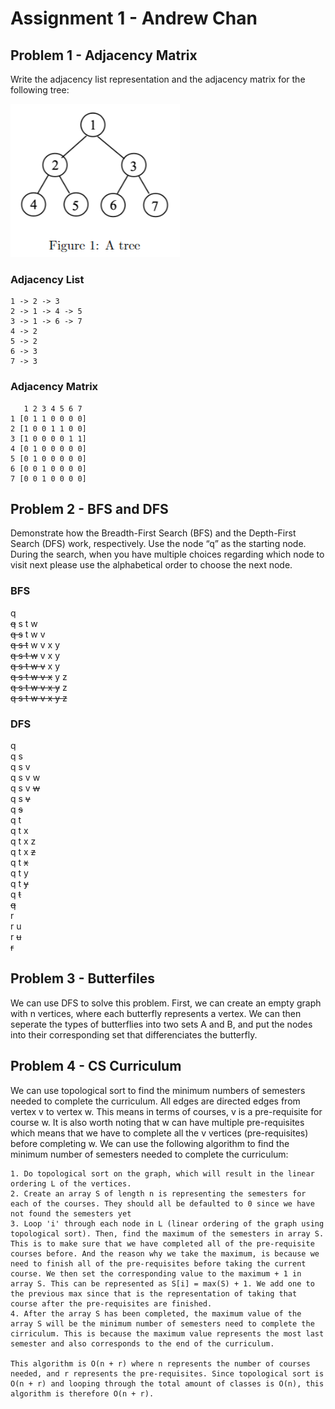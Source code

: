 # Assignment 1 - Andrew Chan

## Problem 1 - Adjacency Matrix
Write the adjacency list representation and the adjacency matrix for the following tree:

![Tree 1](imgs/tree1.png)
### Adjacency List
```
1 -> 2 -> 3
2 -> 1 -> 4 -> 5
3 -> 1 -> 6 -> 7
4 -> 2
5 -> 2
6 -> 3
7 -> 3
```
### Adjacency Matrix
```
   1 2 3 4 5 6 7
1 [0 1 1 0 0 0 0]
2 [1 0 0 1 1 0 0]
3 [1 0 0 0 0 1 1]
4 [0 1 0 0 0 0 0]
5 [0 1 0 0 0 0 0]
6 [0 0 1 0 0 0 0]
7 [0 0 1 0 0 0 0]
```
## Problem 2 - BFS and DFS
Demonstrate how the Breadth-First Search (BFS) and the Depth-First Search (DFS) work, respectively. Use the node “q” as the starting node. During the search, when you have multiple choices regarding which node to visit next please use the alphabetical order to choose the next node.
### BFS
q\
~~q~~ s t w\
~~q s~~ t w v\
~~q s t~~ w v x y\
~~q s t w~~ v x y\
~~q s t w v~~ x y\
~~q s t w v x~~ y z\
~~q s t w v x y~~ z\
~~q s t w v x y z~~

### DFS
q\
q s\
q s v\
q s v w\
q s v ~~w~~\
q s ~~v~~\
q ~~s~~\
q t\
q t x\
q t x z\
q t x ~~z~~\
q t ~~x~~\
q t y\
q t ~~y~~\
q ~~t~~\
~~q~~\
r\
r u\
r ~~u~~\
~~r~~

## Problem 3 - Butterfiles

We can use DFS to solve this problem. First, we can create an empty graph with n vertices, where each butterfly represents a vertex. We can then seperate the types of butterflies into two sets A and B, and put the nodes into their corresponding set that differenciates the butterfly. 

## Problem 4 - CS Curriculum

We can use topological sort to find the minimum numbers of semesters needed to complete the curriculum. All edges are directed edges from vertex v to vertex w. This means in terms of courses, v is a pre-requisite for course w. It is also worth noting that w can have multiple pre-requisites which means that we have to complete all the v vertices (pre-requisites) before completing w. We can use the following algorithm to find the minimum number of semesters needed to complete the curriculum:
```
1. Do topological sort on the graph, which will result in the linear ordering L of the vertices. 
2. Create an array S of length n is representing the semesters for each of the courses. They should all be defaulted to 0 since we have not found the semesters yet
3. Loop 'i' through each node in L (linear ordering of the graph using topological sort). Then, find the maximum of the semesters in array S. This is to make sure that we have completed all of the pre-requisite courses before. And the reason why we take the maximum, is because we need to finish all of the pre-requisites before taking the current course. We then set the corresponding value to the maximum + 1 in array S. This can be represented as S[i] = max(S) + 1. We add one to the previous max since that is the representation of taking that course after the pre-requisites are finished.
4. After the array S has been completed, the maximum value of the array S will be the minimum number of semesters need to complete the cirriculum. This is because the maximum value represents the most last semester and also corresponds to the end of the curriculum.

This algorithm is O(n + r) where n represents the number of courses needed, and r represents the pre-requisites. Since topological sort is O(n + r) and looping through the total amount of classes is O(n), this algorithm is therefore O(n + r).
```